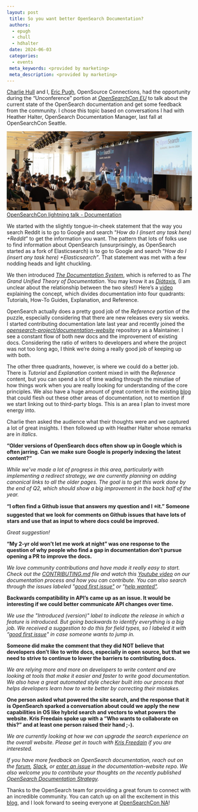```yaml
---
layout: post
 title: So you want better OpenSearch Documentation?
 authors:
  - epugh
  - chull
  - hdhalter
 date: 2024-06-03
 categories:
  - events
 meta_keywords: <provided by marketing>
 meta_description: <provided by marketing>
---
```


[Charlie Hull](https://opensourceconnections.com/team/charlie-hull/) and I, [Eric Pugh](https://opensourceconnections.com/team/eric-pugh/), OpenSource Connections, had the opportunity during the “Unconference” portion at [_OpenSearchCon EU_](https://opensearch.org/events/opensearchcon/2024/europe/index.html) to talk about the current state of the OpenSearch documentation and get some feedback from the community. I chose this topic based on conversations I had with Heather Halter, OpenSearch Documentation Manager, last fall at OpenSearchCon Seattle.

![OpenSearchCon lightning talk - Documentation](../assets/media/blog-images/2024-06-03-improvedocs.jpg)[OpenSearchCon lightning talk - Documentation](https://www.youtube.com/watch?v=eRLmIzevC-4)

We started with the slightly tongue-in-cheek statement that the way you search Reddit is to go to Google and search “_How do I (insert any task here) +Reddit_” to get the information you want. The pattern that lots of folks use to find information about OpenSearch (unsurprisingly, as OpenSearch started as a fork of Elasticsearch) is to go to Google and search “_How do I (insert any task here) +Elasticsearch”_. That statement was met with a few nodding heads and light chuckling.  

We then introduced [_The Documentation System_](https://docs.divio.com/documentation-system/), which is referred to as *The Grand Unified Theory of Documentation*. You may know it as [_Diátaxis_](https://diataxis.fr/)*,* (I am unclear about the relationship between the two sites!) Here’s a [video](https://www.youtube.com/watch?v=t4vKPhjcMZg) explaining the concept, which divides documentation into four quadrants: Tutorials, How-To Guides, Explanation, and Reference. 

OpenSearch actually does a pretty good job of the _Reference_ portion of the puzzle, especially considering that there are new releases every six weeks. I started contributing documentation late last year and recently joined the [_opensearch-project/documentation-website_](https://github.com/opensearch-project/documentation-website) repository as a Maintainer. I see a constant flow of both new docs and the improvement of existing docs. Considering the ratio of writers to developers and where the project was not too long ago, I think we’re doing a really good job of keeping up with both. 

The other three quadrants, however, is where we could do a better job. There is _Tutorial_  and _Explanation_ content mixed in with the _Reference_ content, but you can spend a lot of time wading through the minutiae of how things work when you are really looking for understanding of the core principles. We also have a huge amount of great content in the existing [blog](https://opensearch.org/blog/) that could flesh out these other areas of documentation, not to mention if we start linking out to third-party blogs. This is an area I plan to invest more energy into.

Charlie then asked the audience what their thoughts were and we captured a lot of great insights. I then followed up with Heather Halter whose remarks are in *italics*. 

**“Older versions of OpenSearch docs often show up in Google which is often jarring. Can we make sure Google is properly indexing the latest content?“**

_While we’ve made a lot of progress in this area, particularly with implementing a redirect strategy, we are currently planning on adding canonical links to all the older pages. The goal is to get this work done by the end of Q2, which should show a big improvement in the back half of the year._

**“I often find a Github issue that answers my question and I ⭐it.” Someone suggested that we look for comments on Github issues that have lots of stars and use that as input to where docs could be improved.**

 _Great suggestion!_

**“My 2-yr old won’t let me work at night” was one response to the question of why people who find a gap in documentation don’t pursue opening a PR to improve the docs.** 

_We love community contributions and have made it really easy to start. Check out the [CONTRIBUTING.md](http://contributing.md/) file and watch this [Youtube video](https://www.youtube.com/watch?v=zmVC3fQwnVI) on our documentation process and how you can contribute. You can also search through the issues labeled "[good first issue"](https://github.com/opensearch-project/documentation-website/issues?q=is%3Aopen+is%3Aissue+label%3A%22good+first+issue%22) or "[help wanted"](https://github.com/opensearch-project/documentation-website/issues?q=is%3Aopen+is%3Aissue+label%3A%22help+wanted%22)._

**Backwards compatibility in API’s came up as an issue. It would be interesting if we could better communicate API changes over time.** 

_We use the "Introduced (version)" label to indicate the release in which a feature is introduced. But going backwards to identify everything is a big job. We received a suggestion to do this for field types, so I labeled it with “*[*_good first issue_*](https://github.com/opensearch-project/documentation-website/issues/6993)*" in case someone wants to jump in._

**Someone did make the comment that they did NOT believe that developers don’t like to write docs, especially in open source, but that we need to strive to continue to lower the barriers to contributing docs.** 

_We are relying more and more on developers to write content and are looking at tools that make it easier and faster to write good documentation. We also have a great automated style checker built into our process that helps developers learn how to write better by correcting their mistakes._

**One person asked what powered the site search, and the response that it is OpenSearch sparked a conversation about could we apply the new capabilities in OS like hybrid search and vectors to what powers the website. Kris Freedain spoke up with a “Who wants to collaborate on this?” and at least one person raised their hand ;-).**

_We are currently looking at how we can upgrade the search experience on the overall website. Please get in touch with [Kris Freedain](https://www.linkedin.com/in/krisfreedain/) if you are interested._

_If you have more feedback on OpenSearch documentation, reach out on the [_forum_](https://forum.opensearch.org/c/feedback/6), [Slack](https://opensearch.slack.com/archives/C052GAV1MQF), or  [enter an issue](https://github.com/opensearch-project/documentation-website/issues/new/choose) in the documentation-website repo. We also welcome you to contribute your thoughts on the recently published [OpenSearch Documentation Strategy](https://github.com/opensearch-project/documentation-website/issues/7189)._

Thanks to the OpenSearch team for providing a great forum to connect with an incredible community. You can catch up on all the excitement in this [blog](https://opensearch.org/blog/OpenSearchCon-europe-2024-shines-in-berlin/), and I look forward to seeing everyone at [OpenSearchCon NA](https://opensearch.org/events/opensearchcon/2024/north-america/index.html)!



